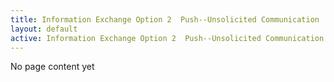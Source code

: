 ```yaml
---
title: Information Exchange Option 2  Push--Unsolicited Communication
layout: default
active: Information Exchange Option 2  Push--Unsolicited Communication
---
```


No page content yet